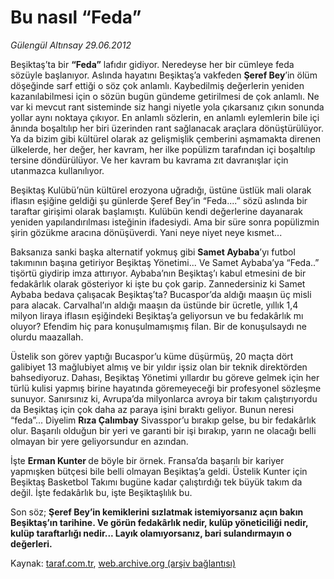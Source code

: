# Bu nasıl “Feda”

*Gülengül Altınsay 29.06.2012*

<div class="yazi"><p>Beşiktaş’ta bir <b>“Feda”</b> lafıdır gidiyor. Neredeyse her bir cümleye feda sözüyle başlanıyor. Aslında hayatını Beşiktaş’a vakfeden <b>Şeref Bey</b>’in ölüm döşeğinde sarf ettiği o söz çok anlamlı. Kaybedilmiş değerlerin yeniden kazanılabilmesi için o sözün bugün gündeme getirilmesi de çok anlamlı. Ne var ki mevcut rant sisteminde siz hangi niyetle yola çıkarsanız çıkın sonunda yollar aynı noktaya çıkıyor. En anlamlı sözlerin, en anlamlı eylemlerin bile içi ânında boşaltılıp her biri üzerinden rant sağlanacak araçlara dönüştürülüyor. Ya da bizim gibi kültürel olarak az gelişmişlik çemberini aşmamakta direnen ülkelerde, her değer, her kavram, her ilke popülizm tarafından içi boşaltılıp tersine döndürülüyor. Ve her kavram bu kavrama zıt davranışlar için utanmazca kullanılıyor.</p>
<p>Beşiktaş Kulübü’nün kültürel erozyona uğradığı, üstüne üstlük mali olarak iflasın eşiğine geldiği şu günlerde Şeref Bey’in “Feda....” sözü aslında bir taraftar girişimi olarak başlamıştı. Kulübün kendi değerlerine dayanarak yeniden yapılandırılması isteğinin ifadesiydi. Ama bir süre sonra popülizmin şirin gözükme aracına dönüşüverdi. Yani neye niyet neye kısmet...</p>
<p>Baksanıza sanki başka alternatif yokmuş gibi <b>Samet Aybaba</b>’yı futbol takımının başına getiriyor Beşiktaş Yönetimi... Ve Samet Aybaba’ya “Feda..” tişörtü giydirip imza attırıyor. Aybaba’nın Beşiktaş’ı kabul etmesini de bir fedakârlık olarak gösteriyor ki işte bu çok garip. Zannedersiniz ki Samet Aybaba bedava çalışacak Beşiktaş’ta? Bucaspor’da aldığı maaşın üç misli para alacak. Carvalhal’ın aldığı maaşın da üstünde bir ücretle, yıllık 1,4 milyon liraya iflasın eşiğindeki Beşiktaş’a geliyorsun ve bu fedakârlık mı oluyor? Efendim hiç para konuşulmamışmış filan. Bir de konuşulsaydı ne olurdu maazallah. </p>
<p>Üstelik son görev yaptığı Bucaspor’u küme düşürmüş, 20 maçta dört galibiyet 13 mağlubiyet almış ve bir yıldır işsiz olan bir teknik direktörden bahsediyoruz. Dahası, Beşiktaş Yönetimi yıllardır bu göreve gelmek için her türlü kulisi yapmış birine hayatında göremeyeceği bir profesyonel sözleşme sunuyor. Sanırsınız ki, Avrupa’da milyonlarca avroya bir takım çalıştırıyordu da Beşiktaş için çok daha az paraya işini bıraktı geliyor. Bunun neresi “feda”... Diyelim <b>Rıza Çalımbay</b> Sivasspor’u bırakıp gelse, bu bir fedakârlık olur. Başarılı olduğun bir yeri ve garanti bir işi bırakıp, yarın ne olacağı belli olmayan bir yere geliyorsundur en azından.</p>
<p>İşte <b>Erman Kunter </b>de böyle bir örnek. Fransa’da başarılı bir kariyer yapmışken bütçesi bile belli olmayan Beşiktaş’a geldi. Üstelik Kunter için Beşiktaş Basketbol Takımı bugüne kadar çalıştırdığı tek büyük takım da değil. İşte fedakârlık bu, işte Beşiktaşlılık bu. </p>
<p>Son söz; <b>Şeref Bey’in kemiklerini sızlatmak istemiyorsanız açın bakın Beşiktaş’ın tarihine. Ve görün fedakârlık nedir, kulüp yöneticiliği nedir, kulüp taraftarlığı nedir... Layık olamıyorsanız, bari sulandırmayın o değerleri.</b> </p>
</div>

Kaynak: [taraf.com.tr](http://www.taraf.com.tr/gulengul-altinsay/makale-bu-nasil-feda.htm), [web.archive.org (arşiv bağlantısı)](http://web.archive.org/web/20130624081936/http://www.taraf.com.tr/gulengul-altinsay/makale-bu-nasil-feda.htm)
